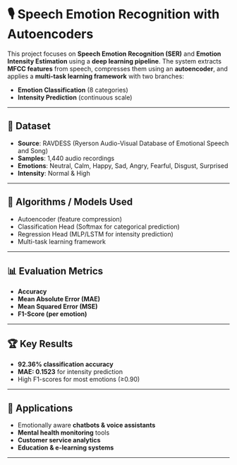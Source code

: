 # 🎙️ Speech Emotion Recognition with Autoencoders

This project focuses on **Speech Emotion Recognition (SER)** and **Emotion Intensity Estimation** using a **deep learning pipeline**. The system extracts **MFCC features** from speech, compresses them using an **autoencoder**, and applies a **multi-task learning framework** with two branches:  
- **Emotion Classification** (8 categories)  
- **Intensity Prediction** (continuous scale)  

---

## 📂 Dataset
- **Source**: RAVDESS (Ryerson Audio-Visual Database of Emotional Speech and Song)  
- **Samples**: 1,440 audio recordings  
- **Emotions**: Neutral, Calm, Happy, Sad, Angry, Fearful, Disgust, Surprised  
- **Intensity**: Normal & High  

---

## 🤖 Algorithms / Models Used
- Autoencoder (feature compression)  
- Classification Head (Softmax for categorical prediction)  
- Regression Head (MLP/LSTM for intensity prediction)  
- Multi-task learning framework  

---

## 📊 Evaluation Metrics
- **Accuracy**  
- **Mean Absolute Error (MAE)**  
- **Mean Squared Error (MSE)**  
- **F1-Score (per emotion)**  

---

## 🏆 Key Results
- **92.36% classification accuracy**  
- **MAE: 0.1523** for intensity prediction  
- High F1-scores for most emotions (≥0.90)  

---

## 📌 Applications
- Emotionally aware **chatbots & voice assistants**  
- **Mental health monitoring** tools  
- **Customer service analytics**  
- **Education & e-learning systems**  

---
